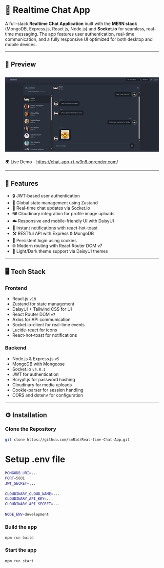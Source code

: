 # 💬 Realtime Chat App

A full-stack **Realtime Chat Application** built with the **MERN stack** (MongoDB, Express.js, React.js, Node.js) and **Socket.io** for seamless, real-time messaging. The app features user authentication, real-time communication, and a fully responsive UI optimized for both desktop and mobile devices.

---


## 🔗 Preview

![Dashboard Preview](frontend/public/preview1.png) 
--
🌍 Live Demo - https://chat-app-rt-w3n8.onrender.com/

---

## 🚀 Features

- 🔒 JWT-based user authentication  
- 🧠 Global state management using Zustand  
- 💬 Real-time chat updates via Socket.io  
- 🖼️ Cloudinary integration for profile image uploads  
- ☁️ Responsive and mobile-friendly UI with DaisyUI  
- 🔔 Instant notifications with react-hot-toast  
- 🛠️ RESTful API with Express & MongoDB  
- 🔄 Persistent login using cookies  
- 🌐 Modern routing with React Router DOM v7
- 🌙 Light/Dark theme support via DaisyUI themes

---

## 🖥️ Tech Stack

### Frontend

- React.js `v19`
- Zustand for state management
- DaisyUI + Tailwind CSS for UI
- React Router DOM `v7`
- Axios for API communication
- Socket.io-client for real-time events
- Lucide-react for icons
- React-hot-toast for notifications

### Backend

- Node.js & Express.js `v5`
- MongoDB with Mongoose
- Socket.io `v4.8.1`
- JWT for authentication
- Bcrypt.js for password hashing
- Cloudinary for media uploads
- Cookie-parser for session handling
- CORS and dotenv for configuration

---




## ⚙️ Installation

###  Clone the Repository

```bash
git clone https://github.com/smRid/Real-time-Chat-App.git
```

# Setup .env file
```bash
MONGODB_URI=...
PORT=5001
JWT_SECRET=...

CLOUDINARY_CLOUD_NAME=...
CLOUDINARY_API_KEY=...
CLOUDINARY_API_SECRET=...

NODE_ENV=development
```

### Build the app

```shell
npm run build
```

### Start the app

```shell
npm run start
```
